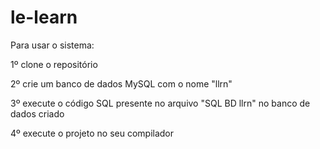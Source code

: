 # le-learn

Para usar o sistema:

1º clone o repositório

2º crie um banco de dados MySQL com o nome "llrn"

3º execute o código SQL presente no arquivo "SQL BD llrn" no banco de dados criado

4º execute o projeto no seu compilador
